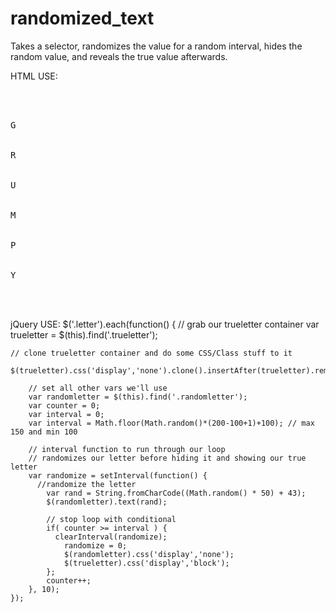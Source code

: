 # randomized_text
Takes a selector, randomizes the value for a random interval, hides the random value, and reveals the true value afterwards.

HTML USE:
<pre>
	<div>
		<div class="letter"><span class="trueletter">G</span></div>
		<div class="letter"><span class="trueletter">R</span></div>
		<div class="letter"><span class="trueletter">U</span></div>
		<div class="letter"><span class="trueletter">M</span></div>
		<div class="letter"><span class="trueletter">P</span></div>
		<div class="letter"><span class="trueletter">Y</span></div>
    </div>
</pre>
    
jQuery USE:
  $('.letter').each(function() {
    // grab our trueletter container
		var trueletter = $(this).find('.trueletter');

    // clone trueletter container and do some CSS/Class stuff to it
		$(trueletter).css('display','none').clone().insertAfter(trueletter).removeClass('trueletter').addClass('randomletter').css('display','block');
		
		// set all other vars we'll use
		var randomletter = $(this).find('.randomletter');
		var counter = 0;
		var interval = 0;
		var interval = Math.floor(Math.random()*(200-100+1)+100); // max 150 and min 100
		
		// interval function to run through our loop
		// randomizes our letter before hiding it and showing our true letter
		var randomize = setInterval(function() {
		  //randomize the letter
			var rand = String.fromCharCode((Math.random() * 50) + 43);
			$(randomletter).text(rand);
			
			// stop loop with conditional
			if( counter >= interval ) {
			  clearInterval(randomize);
				randomize = 0;
				$(randomletter).css('display','none');
				$(trueletter).css('display','block');
			};
			counter++;
		}, 10);
	});
